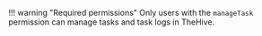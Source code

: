 !!! warning "Required permissions"
    Only users with the `manageTask` permission can manage tasks and task logs in TheHive.